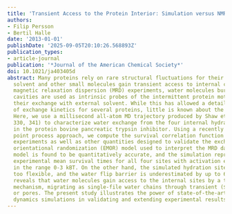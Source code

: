 ```yaml
---
title: 'Transient Access to the Protein Interior: Simulation versus NMR'
authors:
- Filip Persson
- Bertil Halle
date: '2013-01-01'
publishDate: '2025-09-05T20:10:26.568893Z'
publication_types:
- article-journal
publication: '*Journal of the American Chemical Society*'
doi: 10.1021/ja403405d
abstract: Many proteins rely on rare structural fluctuations for their function, whereby
  solvent and other small molecules gain transient access to internal cavities. In
  magnetic relaxation dispersion (MRD) experiments, water molecules buried in such
  cavities are used as intrinsic probes of the intermittent protein motions that govern
  their exchange with external solvent. While this has allowed a detailed characterization
  of exchange kinetics for several proteins, little is known about the exchange mechanism.
  Here, we use a millisecond all-atom MD trajectory produced by Shaw et al. (Science2010,
  330, 341) to characterize water exchange from the four internal hydration sites
  in the protein bovine pancreatic trypsin inhibitor. Using a recently developed stochastic
  point process approach, we compute the survival correlation function probed by MRD
  experiments as well as other quantities designed to validate the exchange-mediated
  orientational randomization (EMOR) model used to interpret the MRD data. The EMOR
  model is found to be quantitatively accurate, and the simulation reproduces the
  experimental mean survival times for all four sites with activation energy discrepancies
  in the range 0-3 kBT. On the other hand, the simulated hydration sites are somewhat
  too flexible, and the water flip barrier is underestimated by up to 6 kBT. The simulation
  reveals that water molecules gain access to the internal sites by a transient aqueduct
  mechanism, migrating as single-file water chains through transient ($<$5 ns) tunnels
  or pores. The present study illustrates the power of state-of-the-art molecular
  dynamics simulations in validating and extending experimental results.
---
```

